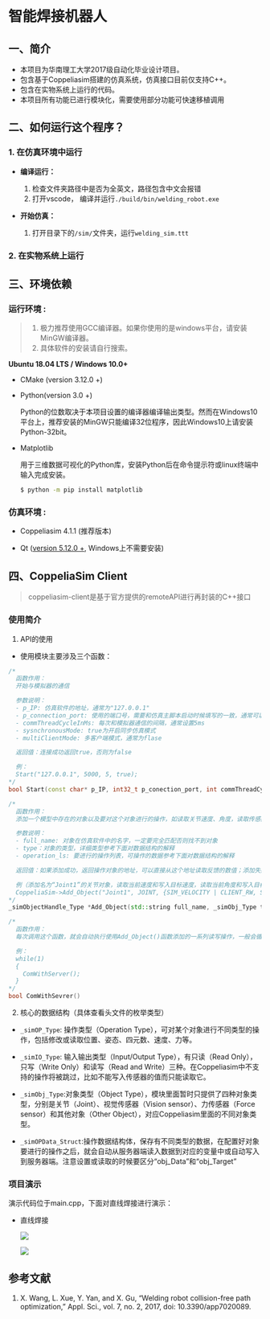 # **智能焊接机器人**
## **一、简介**
- 本项目为华南理工大学2017级自动化毕业设计项目。
- 包含基于Coppeliasim搭建的仿真系统，仿真接口目前仅支持C++。
- 包含在实物系统上运行的代码。
- 本项目所有功能已进行模块化，需要使用部分功能可快速移植调用
## **二、如何运行这个程序？**

### **1. 在仿真环境中运行**

- **编译运行：**
  1. 检查文件夹路径中是否为全英文，路径包含中文会报错
  2. 打开vscode， 编译并运行`./build/bin/welding_robot.exe`

- **开始仿真：**
  1. 打开目录下的`/sim/`文件夹，运行`welding_sim.ttt`

### **2. 在实物系统上运行** 


## **三、环境依赖**

### **运行环境 :**

> 1. 极力推荐使用GCC编译器。如果你使用的是windows平台，请安装MinGW编译器。
> 2. 具体软件的安装请自行搜索。

**Ubuntu 18.04 LTS / Windows 10.0+**

- CMake (version 3.12.0 +) 

- Python(version 3.0 +)

  Python的位数取决于本项目设置的编译器编译输出类型。然而在Windows10平台上，推荐安装的MinGW只能编译32位程序，因此Windows10上请安装Python-32bit。

- Matplotlib

  用于三维数据可视化的Python库，安装Python后在命令提示符或linux终端中输入完成安装。
  ```bash
  $ python -m pip install matplotlib
  ```
### **仿真环境 :**

- Coppeliasim 4.1.1 (推荐版本)

- Qt ([version 5.12.0 +](http://download.qt.io/archive/qt/5.12/5.12.9/), Windows上不需要安装)


## **四、CoppeliaSim Client**
> coppeliasim-client是基于官方提供的remoteAPI进行再封装的C++接口
### **使用简介**

1. API的使用

- 使用模块主要涉及三个函数：

```c++
/*
  函数作用：
  开始与模拟器的通信

  参数说明：
  - p_IP: 仿真软件的地址，通常为"127.0.0.1"
  - p_connection_port: 使用的端口号，需要和仿真主脚本启动时候填写的一致，通常可以给5000
  - commThreadCycleInMs: 每次和模拟器通信的间隔，通常设置5ms
  - sysnchronousMode: true为开启同步仿真模式
  - multiClientMode: 多客户端模式，通常为flase

  返回值：连接成功返回true，否则为false

  例：
  Start("127.0.0.1", 5000, 5, true);
*/
bool Start(const char* p_IP, int32_t p_conection_port, int commThreadCycleInMs, bool synchronousMode = false, bool multiClientMode = false);

/*
  函数作用：
  添加一个模型中存在的对象以及要对这个对象进行的操作，如读取关节速度、角度，读取传感器数据，摄像头图片，或者设置关节转动角度，速度等

  参数说明：
  - full_name: 对象在仿真软件中的名字，一定要完全匹配否则找不到对象
  - type：对象的类型，详细类型参考下面对数据结构的解释
  - operation_ls: 要进行的操作列表，可操作的数据参考下面对数据结构的解释

  返回值：如果添加成功，返回操作对象的地址，可以直接从这个地址读取反馈的数值；添加失败时返回NULL。

  例（添加名为“Joint1”的关节对象，读取当前速度和写入目标速度，读取当前角度和写入目标角度）：
  CoppeliaSim->Add_Object("Joint1", JOINT, {SIM_VELOCITY | CLIENT_RW, SIM_POSITION | CLIENT_RW});
*/
_simObjectHandle_Type *Add_Object(std::string full_name, _simObj_Type type, std::initializer_list<simxInt> operation_ls);

/*
  函数作用：
  每次调用这个函数，就会自动执行使用Add_Object()函数添加的一系列读写操作，一般会循环不停地调用这个函数。

  例：
  while(1)
  {
    ComWithServer();
  }
*/
bool ComWithSevrer()
```

2. 核心的数据结构（具体查看头文件的枚举类型）

- `_simOP_Type`: 操作类型（Operation Type），可对某个对象进行不同类型的操作，包括修改或读取位置、姿态、四元数、速度、力等。
- `_simIO_Type`: 输入输出类型（Input/Output Type），有只读（Read Only），只写（Write Only）和读写（Read and Write）三种。在Coppeliasim中不支持的操作将被跳过，比如不能写入传感器的值而只能读取它。

- `_simObj_Type`:对象类型（Object Type），模块里面暂时只提供了四种对象类型，分别是关节（Joint）、视觉传感器（Vision sensor）、力传感器（Force sensor）和其他对象（Other Object），对应Coppeliasim里面的不同对象类型。

- `_simOPData_Struct`:操作数据结构体，保存有不同类型的数据，在配置好对象要进行的操作之后，就会自动从服务器端读入数据到对应的变量中或自动写入到服务器端。注意设置或读取的时候要区分“obj_Data”和“obj_Target”

### **项目演示**
演示代码位于main.cpp，下面对直线焊接进行演示：
- 直线焊接

  ![](img/straight_line.gif)

  ![](img/straight_line2.gif)

## **参考文献**
  1. X. Wang, L. Xue, Y. Yan, and X. Gu, “Welding robot collision-free path optimization,” Appl. Sci., vol. 7, no. 2, 2017, doi: 10.3390/app7020089.
